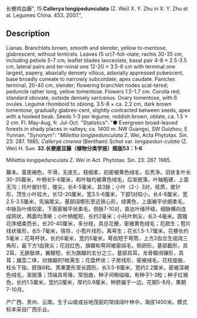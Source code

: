 长梗鸡血藤",
15.**Callerya longipedunculata** (Z. Wei) X. Y. Zhu in X. Y. Zhu et al. Legumes China. 453. 2007.",

## Description
Lianas. Branchlets brown, smooth and slender, yellow to-mentose, glabrescent, without lenticels. Leaves (5 or)7-foli-olate; rachis 30-35 cm, including petiole 5-7 cm; leaflet blades lanceolate, basal pair 4-8 × 2.5-3.5 cm, lateral pairs and ter-minal one 12-20 × 3.5-6 cm with terminal one largest, papery, abaxially densely villous, adaxially appressed pubescent, base broadly cuneate to narrowly subcordate, apex caudate. Panicles terminal, 20-40 cm, slender; flowering branchlet nodes scat-tered; peduncle rather long, yellow tomentose. Flowers 1.5-1.7 cm. Corolla red; standard obovate, outside densely sericeous. Ovary tomentose, with 6 ovules. Legume rhomboid to oblong, 3.5-8 × ca. 2.2 cm, dark brown tomentose, gradually glabres-cent, slightly contracted between seeds, apex with a hooked beak. Seeds 1-3 per legume, reddish brown, oblate, ca. 1.5 × 2 cm. Fl. May-Aug, fr. Jul-Oct.
  "Statistics": "● Evergreen broad-leaved forests in shady places in valleys; ca. 1400 m. NW Guangxi, SW Guizhou, E Yunnan.
  "Synonym": "*Millettia longipedunculata* Z. Wei, Acta Phytotax. Sin. 23: 287. 1985; *Callerya cinerea* (Bentham) Schot var. *longipedun-culata* (Z. Wei) H. Sun.
**32.长梗崖豆藤（植物分类学报）图版53：1-6**

Millettia longipedunculata Z. Wei in Act. Phytotax. Sin. 23: 287. 1985.

藤本。茎皮褐色，平滑，无皮孔，枝细柔，初密被黄色绒毛，后秃净。羽状复叶长30-35厘米，叶柄长5-6厘米，和叶轴均被黄色绒毛，后渐脱落，叶轴粗硬，上面无沟；托叶披针形，锥尖，长4-5毫米，具3脉；小叶（2-）3对，纸质，披针形，顶生小叶较大，长12-20厘米，宽3.5-6厘米，下部1对较小，长4-8厘米，宽2.5-3.5厘米，先端尾尖，基部阔楔形至近狭心形，绿黄色，上面被平伏细柔毛，中脉及叶缘较密，下面密被平伏柔毛，侧脉7-10对，直达叶缘环结，细脉横向连成网状，两面均清晰；小叶柄粗短，长约2毫米；小托叶刺尖，长3-4毫米。圆锥花序细柔而长，长20-40厘米，多分枝，具总花梗，密被黄色绒毛；花疏生；苞片线状锥形，长5-7毫米，宿存，小苞片线形，离萼生；花长1.5-1.7厘米，花梗长约5毫米；花萼杯状，长约6毫米，宽约5毫米，萼齿短于萼筒，上方2齿合生成阔三角形，最下方1齿狭尖；花冠红色，旗瓣和萼同被密绢毛，倒卵形，基部截形，具2耳，无胼胝体，翼瓣短，长为旗瓣的五分之三，基部具耳，龙骨瓣阔镰形，具耳；雄蕊二体，对旗瓣的1枚离生；花盘杯状；子房线形，密被绒毛，花柱旋曲，柱头下指，胚珠6粒。荚果菱形至长圆形，长3.5-8厘米，宽约2.2厘米，密被深褐色绒毛，渐脱落；顶端具弯喙，常扭曲，种子间稍缢缩，有种子1-3粒；种子红褐色，长约1.5厘米，宽约2厘米，厚约0.8厘米，种脐偏于一边。花期5-8月，果期7-10月。

产广西、贵州、云南。生于山坡或谷地茂密的常绿阔叶林中，海拔1400米。模式标本采自广西乐业。
